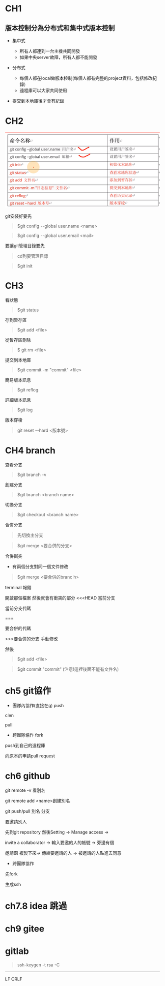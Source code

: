 # CH1
## 版本控制分為分布式和集中式版本控制
* 集中式
   * 所有人都連到一台主機共同開發
   * 如果中央server故障，所有人都不能開發
* 分布式
   * 每個人都在local做版本控制(每個人都有完整的project資料，包括修改紀錄)
   * 遠程庫可以大家共同使用

* 提交到本地庫後才會有紀錄
# CH2
![git](image\git1.png)

git安裝好要先 
>$git config --global user.name \<name>

>$git config --global user.email \<mail>

要讓git管理目錄要先
>cd到要管理目錄

>$git init
# CH3
看狀態
>$git status

存到暫存區
>$git add \<file>

從暫存區刪除
>$ git rm \<file>

提交到本地庫
>$git commit -m "commit" \<file>

簡易版本訊息
>$git reflog

詳細版本訊息
>$git log

版本穿梭
>git reset --hard <版本號>

# CH4 branch

查看分支
>$git branch -v

創建分支
>$git branch \<branch name>

切換分支
>$git checkout \<branch name>

合併分支
>先切換主分支

>$git merge \<要合併的分支>

合併衝突
* 有兩個分支對同一個文件修改
>$git merge <要合併的branc h>

terminal 報錯

開啟那個檔案 然後就會有衝突的部分
 <<<HEAD 當前分支

 當前分支代碼

===

要合併的代碼

 \>>>要合併的分支
 手動修改 

 然後

 >$git add \<file>

 >$git commit "commit" (注意!這裡後面不能有文件名)

 # ch5 git協作

 * 團隊內協作(直接在g)
 push

 clen

 pull

 * 跨團隊協作
 fork

 push到自己的遠程庫

 向原本的申請pull request

 # ch6 github
 git remote -v 看別名

 git remote add \<name>創建別名

 git push/pull  別名 分支

 要邀請別人

 先到git repository 然後Setting -> Manage access -> 
 
 invite a collaborator -> 輸入要邀的人的帳號 -> 旁邊有個
 
 邀請函 複製下來-> 傳給要邀請的人 -> 被邀請的人點進去同意

 * 跨團隊協作

 先fork

生成ssh

# ch7.8 idea 跳過
# ch9 gitee
# gitlab

> ssh-keygen -t rsa -C 


---


LF CRLF 